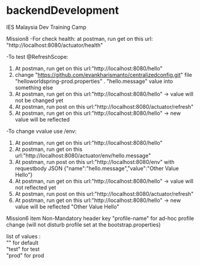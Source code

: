 # backendDevelopment   
IES Malaysia Dev Training Camp    

Mission8
-For check health:
at postman, run get on this url: "http://localhost:8080/actuator/health"

-To test @RefreshScope:
1. At postman, run get on this url:"http://localhost:8080/hello"
2. change "https://github.com/evankharismanto/centralizedconfig.git"
file "helloworldspring-prod.properties" . "hello.message" value into something else
3. At postman, run get on this url:"http://localhost:8080/hello" -> value will not be changed yet
4. At postman, run post on this url:"http://localhost:8080/actuator/refresh"
5. At postman, run get on this url:"http://localhost:8080/hello" -> new value will be reflected

-To change vvalue use /env:
1. At postman, run get on this url:"http://localhost:8080/hello" 
2. At postman, run get on this url:"http://localhost:8080/actuator/env/hello.message"
3. At postman, run post on this url:"http://localhost:8080/env" with requestbody JSON 
{"name":"hello.message","value":"Other Value Hello"}
4. At postman, run get on this url:"http://localhost:8080/hello" -> value will not reflected yet
5. At postman, run post on this url:"http://localhost:8080/actuator/refresh"
6. At postman, run get on this url:"http://localhost:8080/hello" -> new value will be reflected "Other Value Hello"




Mission6 item <brought over>
Non-Mandatory header key "profile-name" for ad-hoc profile change (will not disturb profile set at the bootstrap.properties)   

list of values :      
"" for default     
"test" for test     
"prod" for prod     

